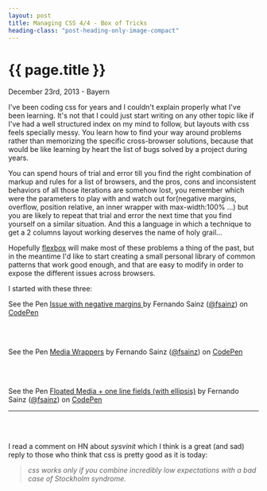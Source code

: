 ```yaml
---
layout: post
title: Managing CSS 4/4 - Box of Tricks
heading-class: "post-heading-only-image-compact"
---
```


{{ page.title }}
================

<p class="meta">December 23rd, 2013 - Bayern</p>

I've been coding css for years and I couldn't explain properly what I've been learning. It's not that I could just start writing on any other topic like if I've had a well structured index on my mind to follow, but layouts with css feels specially messy. You learn how to find your way around problems rather than memorizing the specific cross-browser solutions, because that would be like learning by heart the list of bugs solved by a project during years.

You can spend hours of trial and error till you find the right combination of markup and rules for a list of browsers, and the pros, cons and inconsistent behaviors of all those iterations are somehow lost, you remember which were the parameters to play with and watch out for(negative margins, overflow, position relative, an inner wrapper with max-width:100% ...) but you are likely to repeat that trial and error the next time that you find yourself on a similar situation. And this a language in which a technique to get a 2 columns layout working deserves the name of holy grail...

Hopefully <a href="http://philipwalton.github.io/solved-by-flexbox/">flexbox</a> will make most of these problems a thing of the past, but in the meantime I'd like to start creating a small personal library of common patterns that work good enough, and that are easy to modify in order to expose the different issues across browsers.

I started with these three:


<p data-height="394" data-theme-id="0" data-slug-hash="rEgzq" data-user="fsainz" data-default-tab="result" class='codepen'>See the Pen <a href='http://codepen.io/fsainz/pen/rEgzq'>Issue with negative margins </a> by Fernando Sainz (<a href='http://codepen.io/fsainz'>@fsainz</a>) on <a href='http://codepen.io'>CodePen</a></p>
<script async src="//codepen.io/assets/embed/ei.js"></script>

<br />
<br />

<p data-height="394" data-theme-id="0" data-slug-hash="tEgrK" data-user="fsainz" data-default-tab="result" class='codepen'>See the Pen <a href='http://codepen.io/fsainz/pen/tEgrK'>Media Wrappers</a> by Fernando Sainz (<a href='http://codepen.io/fsainz'>@fsainz</a>) on <a href='http://codepen.io'>CodePen</a></p>
<script async src="//codepen.io/assets/embed/ei.js"></script>

<br />
<br />

<p data-height="394" data-theme-id="0" data-slug-hash="IwcGE" data-user="fsainz" data-default-tab="result" class='codepen'>See the Pen <a href='http://codepen.io/fsainz/pen/IwcGE'>Floated Media + one line fields (with ellipsis)</a> by Fernando Sainz (<a href='http://codepen.io/fsainz'>@fsainz</a>) on <a href='http://codepen.io'>CodePen</a></p>
<script async src="//codepen.io/assets/embed/ei.js"></script>

---
<br />
<br />

I read a comment on HN about <em>sysvinit</em> which I think is a great (and sad) reply to those who think that css is pretty good as it is today:

<blockquote>
  <em>css works only if you combine incredibly low expectations with a bad case of Stockholm syndrome.</em>
</blockquote>
